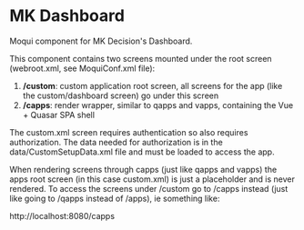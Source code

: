 # MK Dashboard

Moqui component for MK Decision's Dashboard.

This component contains two screens mounted under the root screen (webroot.xml, see MoquiConf.xml file):

1. **/custom**: custom application root screen, all screens for the app (like the custom/dashboard screen) go under this screen 
2. **/capps**: render wrapper, similar to qapps and vapps, containing the Vue + Quasar SPA shell

The custom.xml screen requires authentication so also requires authorization. The data needed for authorization is in the data/CustomSetupData.xml file and must be loaded to access the app.
 
When rendering screens through capps (just like qapps and vapps) the apps root screen (in this case custom.xml) is just a placeholder and is never rendered.
To access the screens under /custom go to /capps instead (just like going to /qapps instead of /apps), ie something like:

http://localhost:8080/capps 
